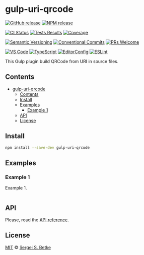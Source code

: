 # gulp-uri-qrcode

[![GitHub release](https://img.shields.io/github/v/release/IT-Service-NPM/gulp-uri-qrcode.svg?sort=semver\&logo=github)](https://github.com/IT-Service-NPM/gulp-uri-qrcode/releases)
[![NPM release](https://img.shields.io/npm/v/gulp-uri-qrcode.svg?logo=npm)](https://www.npmjs.com/package/gulp-uri-qrcode)

[![CI Status](https://github.com/IT-Service-NPM/gulp-uri-qrcode/actions/workflows/ci.yml/badge.svg?branch=main)](https://github.com/IT-Service-NPM/gulp-uri-qrcode/actions/workflows/ci.yml)
[![Tests Results](https://gist.githubusercontent.com/sergey-s-betke/d70e4de09a490afc9fb7a737363b231a/raw/gulp-uri-qrcode-tests.svg)](https://github.com/IT-Service-NPM/gulp-uri-qrcode/actions/workflows/ci.yml)
[![Coverage](https://gist.githubusercontent.com/sergey-s-betke/d70e4de09a490afc9fb7a737363b231a/raw/gulp-uri-qrcode-coverage.svg)](https://github.com/IT-Service-NPM/gulp-uri-qrcode/actions/workflows/ci.yml)

[![Semantic Versioning](https://img.shields.io/badge/Semantic%20Versioning-v2.0.0-green.svg?logo=semver)](https://semver.org/lang/ru/spec/v2.0.0.html)
[![Conventional Commits](https://img.shields.io/badge/Conventional%20Commits-v1.0.0-yellow.svg?logo=git)](https://conventionalcommits.org)
[![PRs Welcome](https://img.shields.io/badge/PRs-welcome-brightgreen.svg)](https://makeapullrequest.com)

[![VS Code](https://img.shields.io/badge/Visual_Studio_Code-0078D4?logo=visual%20studio%20code)](https://code.visualstudio.com)
[![TypeScript](https://img.shields.io/badge/TypeScript-333333.svg?logo=typescript)](http://www.typescriptlang.org/)
[![EditorConfig](https://img.shields.io/badge/EditorConfig-333333.svg?logo=editorconfig)](https://editorconfig.org)
[![ESLint](https://img.shields.io/badge/ESLint-3A33D1?logo=eslint)](https://eslint.org)

This Gulp plugin build QRCode from URI in source files.

## Contents

- [gulp-uri-qrcode](#gulp-uri-qrcode)
  - [Contents](#contents)
  - [Install](#install)
  - [Examples](#examples)
    - [Example 1](#example-1)
  - [API](#api)
  - [License](#license)

## Install

```sh
npm install --save-dev gulp-uri-qrcode
```

## Examples

### Example 1

Example 1.

```typescript file=test/examples/01.ts
```

## API

Please, read the [API reference](/docs/index.md).

## License

[MIT](LICENSE) © [Sergei S. Betke](https://github.com/sergey-s-betke)
